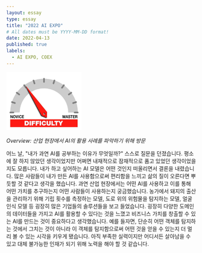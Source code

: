 ```yaml
---
layout: essay
type: essay
title: "2022 AI EXPO"
# All dates must be YYYY-MM-DD format!
date: 2022-04-13
published: true
labels:
  - AI EXPO, COEX
---
```


<img width="200px" class="rounded float-start pe-4" src="../img/difficulty/degree_difficulty.jpg">

*Overview: 산업 현장에서 AI의 활용 사례를 파악하기 위해 방문*  

어느 날, "내가 과연 AI를 공부하는 이유가 무엇일까?" 스스로 질문을 던졌습니다. 평소에 잘 하지 않았던 생각이었지만 어쩌면 내재적으로 잠재적으로 품고 있었던 생각이었을지도 모릅니다.
내가 하고 싶어하는 AI 모델은 어떤 것인지 떠올리면서 결론을 내렸습니다. 많은 사람들이 내가 만든 AI를 사용함으로써 편리함을 느끼고 삶의 질이 오른다면 뿌듯할 것 같다고 생각을 했습니다.
과연 산업 현장에서는 어떤 AI를 사용하고 이를 통해 어떤 가치를 추구하는지 어떤 사람들이 사용하는지 궁금했습니다.
농가에서 돼지의 출산을 관리하기 위해 기립 횟수를 측정하는 모델, 도로 위의 위험물을 탐지하는 모델, 얼굴 인식 모델 등 굉장히 많은 기업들의 솔루션들을 보고 들었습니다.
굉장히 다양한 도메인의 데이터들을 가지고 AI를 활용할 수 있다는 것을 느꼈고 비즈니스 가치를 창출할 수 있는 AI를 만드는 것이 중요하다고 생각했습니다.
예를 들자면, 단순히 어떤 객체를 탐지하는 것에서 그치는 것이 아니라 이 객체를 탐지함으로써 어떤 것을 얻을 수 있는지 더 멀리 볼 수 있는 시각을 키우게 됐습니다.
아직 부족한 실력이지만 어디서든 살아남을 수 있고 대체 불가능한 인재가 되기 위해 노력을 해야 할 것 같습니다.
